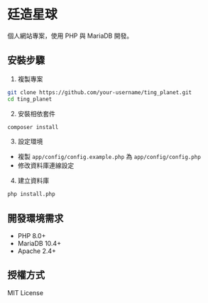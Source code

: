 # 廷造星球

個人網站專案，使用 PHP 與 MariaDB 開發。

## 安裝步驟

1. 複製專案
```bash
git clone https://github.com/your-username/ting_planet.git
cd ting_planet
```

2. 安裝相依套件
```bash
composer install
```

3. 設定環境
- 複製 `app/config/config.example.php` 為 `app/config/config.php`
- 修改資料庫連線設定

4. 建立資料庫
```bash
php install.php
```

## 開發環境需求
- PHP 8.0+
- MariaDB 10.4+
- Apache 2.4+

## 授權方式
MIT License
